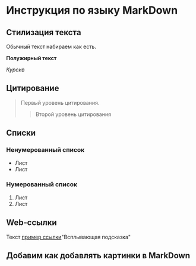 # Инструкция по языку MarkDown

## Стилизация текста

Обычный текст набираем как есть.

**Полужирный текст**

*Курсив*

## Цитирование
> Первый уровень цитирования.
>> Второй уровень цитирования

## Списки
### Ненумерованный список
* Лист
* Лист

### Нумерованный список
1. Лист 
2. Лист

## Web-ссылки
Текст [пример ссылки](http.example.com)"Всплывающая подсказка"

## Добавим как добавлять картинки в MarkDown
